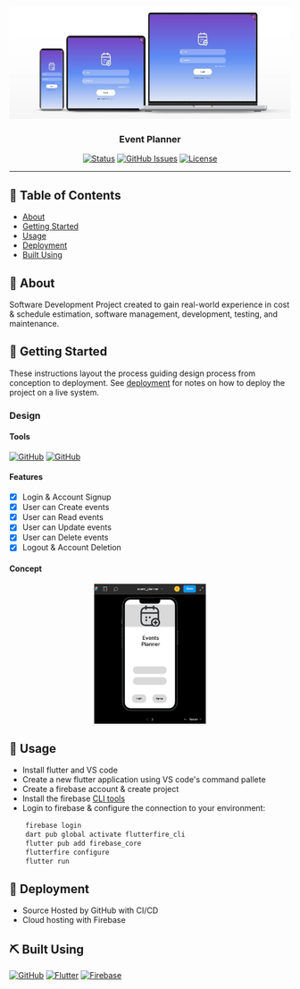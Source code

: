 <p align="center">
    <a href="" rel="noopener">
    <img width=600px height=200px src="assets/images/mockup.jpg" alt="Project Logo"></a>
</p>

<h3 align="center">Event Planner</h3>

<div align="center">

[![Status](https://img.shields.io/badge/status-active-success.svg?style=for-the-badge)](https://github.com/courierofcode/EventPlanner/)
[![GitHub Issues](https://img.shields.io/github/issues/courierofcode/EventPlanner.svg?style=for-the-badge)](https://github.com/courierofcode/EventPlanner/issues)
[![License](https://img.shields.io/badge/license-MIT-blue.svg?style=for-the-badge)](https://github.com/courierofcode/EventPlanner/blob/main/LICENSE)

</div>

---

## 📝 Table of Contents

- [About](#about)
- [Getting Started](#getting_started)
- [Usage](#usage)
- [Deployment](#deployment)
- [Built Using](#built_using)

## 🧐 About <a name = "about"></a>

Software Development Project created to gain real-world experience in cost & schedule estimation, software management, development, testing, and maintenance.

## 🏁 Getting Started <a name = "getting_started"></a>

These instructions layout the process guiding design process from conception to deployment. See [deployment](#deployment) for notes on how to deploy the project on a live system.

### Design

#### Tools

[<img src="https://upload.wikimedia.org/wikipedia/commons/3/33/Figma-logo.svg" width=30 height=60 alt="GitHub">](https://www.figma.com)
[<img src="https://upload.wikimedia.org/wikipedia/commons/a/a5/Google_Chrome_icon_%28September_2014%29.svg" width=30 height=60 alt="GitHub">](https://www.google.com)

#### Features

- [x] Login & Account Signup
- [x] User can Create events
- [x] User can Read events
- [x] User can Update events
- [x] User can Delete events
- [x] Logout & Account Deletion

#### Concept

<p align="center">
    <a href="" rel="noopener">
    <img width=200px height=250px src="assets\app_demo.gif" alt="Project demo"></a>
</p>

## 🎈 Usage <a name="usage"></a>

- Install flutter and VS code
- Create a new flutter application using VS code's command pallete
- Create a firebase account & create project
- Install the firebase [CLI tools](https://firebase.google.com/docs/cli#setup_update_cli)
- Login to firebase & configure the connection to your environment:

```shell
    firebase login
    dart pub global activate flutterfire_cli
    flutter pub add firebase_core
    flutterfire configure
    flutter run
```

## 🚀 Deployment <a name = "deployment"></a>

- Source Hosted by GitHub with CI/CD
- Cloud hosting with Firebase

## ⛏️ Built Using <a name = "built_using"></a>

[<img src="https://upload.wikimedia.org/wikipedia/commons/c/c6/Font_Awesome_5_brands_github-square.svg" width=30 height=30 alt="GitHub">](https://docs.github.com/en)
[<img src="https://upload.wikimedia.org/wikipedia/commons/4/44/Google-flutter-logo.svg" width=90 height=30 alt="Flutter">](https://docs.flutter.dev/)
[<img src="https://upload.wikimedia.org/wikipedia/commons/3/37/Firebase_Logo.svg" width=90 height=30 alt="Firebase">](https://firebase.google.com/docs)
